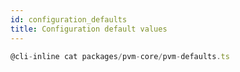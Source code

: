 ```yaml
---
id: configuration_defaults
title: Configuration default values
---
```


```typescript
@cli-inline cat packages/pvm-core/pvm-defaults.ts
```